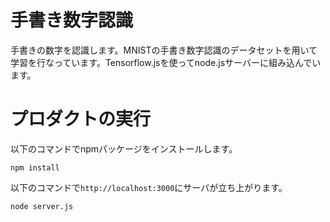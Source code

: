# 手書き数字認識

手書きの数字を認識します。MNISTの手書き数字認識のデータセットを用いて学習を行なっています。Tensorflow.jsを使ってnode.jsサーバーに組み込んでいます。

# プロダクトの実行

以下のコマンドでnpmパッケージをインストールします。

```
npm install
```

以下のコマンドで`http://localhost:3000`にサーバが立ち上がります。

```
node server.js
```
